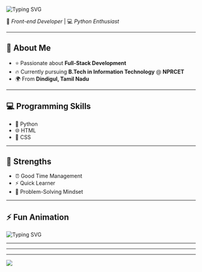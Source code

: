 ![Typing SVG](https://readme-typing-svg.demolab.com?font=Montserrat&weight=700&size=34&duration=3000&pause=1000&color=FFFFFF&center=true&vCenter=true&width=600&lines=👋+Hello,+I'm+Libiya+Berthil)


🚀 *Front-end Developer* | 💻 *Python Enthusiast*  

---

## 🌈 About Me  
- ⭐ Passionate about **Full-Stack Development**  
- 🔥 Currently pursuing **B.Tech in Information Technology** @ **NPRCET**  
- 🌍 From **Dindigul, Tamil Nadu**  

---

## 💻 Programming Skills  
- 🐍 Python  
- 🌐 HTML  
- 🎨 CSS  

---

## 💪 Strengths  
- ⏰ Good Time Management  
- ⚡ Quick Learner  
- 🧩 Problem-Solving Mindset  

---

## ⚡ Fun Animation  

![Typing SVG](https://readme-typing-svg.herokuapp.com?center=true&vCenter=true&color=6C63FF&lines=Front-end+Developer;Python+Enthusiast;Full-Stack+Learner;Tech+Explorer)

---



---






---

![](https://media0.giphy.com/media/v1.Y2lkPTc5MGI3NjExeXJ3Mmh4bmZ4anRseTJlMDVmajc3eDlleXdrcmFwZnEya3hpbGVoNyZlcD12MV9naWZzX3NlYXJjaCZjdD1n/LKvHJSPgCj4BjF1F5e/200.webp)
